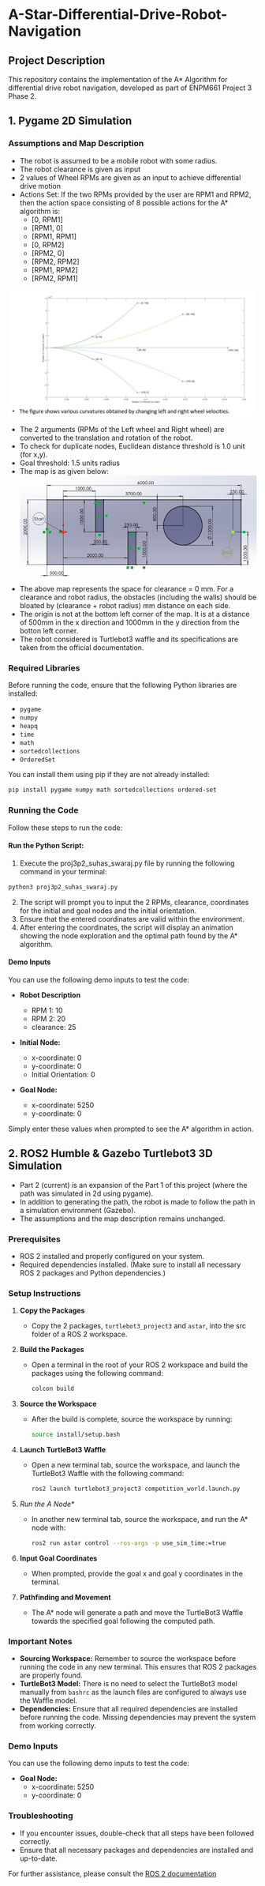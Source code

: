 # A-Star-Differential-Drive-Robot-Navigation

## Project Description
This repository contains the implementation of the A* Algorithm for differential drive robot navigation, developed as part of ENPM661 Project 3 Phase 2.

## 1. Pygame 2D Simulation

### Assumptions and Map Description
- The robot is assumed to be a mobile robot with some radius.
- The robot clearance is given as input
- 2 values of Wheel RPMs are given as an input to achieve differential drive motion
- Actions Set: If the two RPMs provided by the user are RPM1 and RPM2, then the action space consisting
of 8 possible actions for the A* algorithm is:
  - [0, RPM1]
  - [RPM1, 0]
  - [RPM1, RPM1]
  - [0, RPM2]
  - [RPM2, 0]
  - [RPM2, RPM2]
  - [RPM1, RPM2]
  - [RPM2, RPM1]
  
![alt text](https://github.com/suhasnagaraj99/A-Star-Differential-Drive-Robot-Navigation/blob/main/661p3p2_action_set.png?raw=false)

- The 2 arguments (RPMs of the Left wheel and Right wheel) are converted to the translation and rotation of the robot.
- To check for duplicate nodes, Euclidean distance threshold is 1.0 unit (for x,y).
- Goal threshold: 1.5 units radius
- The map is as given below:
![alt text](https://github.com/suhasnagaraj99/A-Star-Differential-Drive-Robot-Navigation/blob/main/661p3p2_map.png?raw=true)
- The above map represents the space for clearance = 0 mm. For a clearance and robot radius, the obstacles (including the walls) should be bloated by (clearance + robot radius) mm distance on each side.
- The origin is not at the bottom left corner of the map. It is at a distance of 500mm in the x direction and 1000mm in the y direction from the botton left corner.
- The robot considered is Turtlebot3 waffle and its specifications are taken from the official documentation.

### Required Libraries
Before running the code, ensure that the following Python libraries are installed:

- `pygame`
- `numpy`
- `heapq`
- `time`
- `math`
- `sortedcollections`
- `OrderedSet`

You can install them using pip if they are not already installed:

```bash
pip install pygame numpy math sortedcollections ordered-set
```

### Running the Code
Follow these steps to run the code:

#### Run the Python Script:

1. Execute the proj3p2_suhas_swaraj.py file by running the following command in your terminal:

```bash
python3 proj3p2_suhas_swaraj.py
```
2. The script will prompt you to input the 2 RPMs, clearance, coordinates for the initial and goal nodes and the initial orientation.
3. Ensure that the entered coordinates are valid within the environment.
4. After entering the coordinates, the script will display an animation showing the node exploration and the optimal path found by the A* algorithm.

#### Demo Inputs

You can use the following demo inputs to test the code:
- **Robot Description**
  - RPM 1: 10
  - RPM 2: 20
  - clearance: 25
- **Initial Node:**
  - x-coordinate: 0
  - y-coordinate: 0
  - Initial Orientation: 0

- **Goal Node:**
  - x-coordinate: 5250
  - y-coordinate: 0

Simply enter these values when prompted to see the A* algorithm in action.

## 2. ROS2 Humble & Gazebo Turtlebot3 3D Simulation

- Part 2 (current) is an expansion of the Part 1 of this project (where the path was simulated in 2d using pygame).
- In addition to generating the path, the robot is made to follow the path in a simulation environment (Gazebo).
- The assumptions and the map description remains unchanged.

### Prerequisites

- ROS 2 installed and properly configured on your system.
- Required dependencies installed. (Make sure to install all necessary ROS 2 packages and Python dependencies.)

### Setup Instructions

1. **Copy the Packages**

   - Copy the 2 packages, `turtlebot3_project3` and `astar`, into the src folder of a ROS 2 workspace.

2. **Build the Packages**

   - Open a terminal in the root of your ROS 2 workspace and build the packages using the following command:
     ```bash
     colcon build
     ```

3. **Source the Workspace**

   - After the build is complete, source the workspace by running:
     ```bash
     source install/setup.bash
     ```

4. **Launch TurtleBot3 Waffle**

   - Open a new terminal tab, source the workspace, and launch the TurtleBot3 Waffle with the following command:
     ```bash
     ros2 launch turtlebot3_project3 competition_world.launch.py
     ```

5. **Run the A* Node**

   - In another new terminal tab, source the workspace, and run the A* node with:
     ```bash
     ros2 run astar control --ros-args -p use_sim_time:=true
     ```

6. **Input Goal Coordinates**

   - When prompted, provide the goal x and goal y coordinates in the terminal.

7. **Pathfinding and Movement**

   - The A* node will generate a path and move the TurtleBot3 Waffle towards the specified goal following the computed path.

### Important Notes

- **Sourcing Workspace:** Remember to source the workspace before running the code in any new terminal. This ensures that ROS 2 packages are properly found.
- **TurtleBot3 Model:** There is no need to select the TurtleBot3 model manually from `bashrc` as the launch files are configured to always use the Waffle model.
- **Dependencies:** Ensure that all required dependencies are installed before running the code. Missing dependencies may prevent the system from working correctly.

### Demo Inputs

You can use the following demo inputs to test the code:

- **Goal Node:**
  - x-coordinate: 5250
  - y-coordinate: 0

### Troubleshooting

- If you encounter issues, double-check that all steps have been followed correctly.
- Ensure that all necessary packages and dependencies are installed and up-to-date.

For further assistance, please consult the [ROS 2 documentation](https://docs.ros.org/en/humble/)
